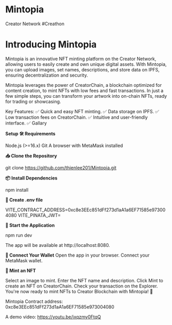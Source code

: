 # Mintopia
Creator Network #Creathon

# Introducing Mintopia 

Mintopia is an innovative NFT minting platform on the Creator Network, allowing users to easily create and own unique digital assets. With Mintopia, you can upload images, set names, descriptions, and store data on IPFS, ensuring decentralization and security.

Mintopia leverages the power of CreatorChain, a blockchain optimized for content creation, to mint NFTs with low fees and fast transactions. In just a few simple steps, you can transform your artwork into on-chain NFTs, ready for trading or showcasing.

Key Features: 
✅ Quick and easy NFT minting. 
✅ Data storage on IPFS. 
✅ Low transaction fees on CreatorChain. 
✅ Intuitive and user-friendly interface. 
✅ Gallary

**Setup 🛠 Requirements**

Node.js (>=16.x)
Git
A browser with MetaMask installed

**📥 Clone the Repository**

git clone https://github.com/thienlee201/Mintopia.git

**📦 Install Dependencies**

npm install

**🔑 Create .env file**

VITE_CONTRACT_ADDRESS=0xc8e3EEc851dFf273d1aA1a6EF71585e973004080
VITE_PINATA_JWT=<JWT get on Pinata API KEY>

**🚀 Start the Application**

npm run dev

The app will be available at http://localhost:8080.


**🔗 Connect Your Wallet**
Open the app in your browser.
Connect your MetaMask wallet.

**🎨 Mint an NFT**

Select an image to mint.
Enter the NFT name and description.
Click Mint to create an NFT on CreatorChain.
Check your transaction on the Explorer.
You're now ready to mint NFTs to Creator Blockchain with Mintopia! 🚀

Mintopia Contract address: 0xc8e3EEc851dFf273d1aA1a6EF71585e973004080

A demo video: https://youtu.be/ixqzmy0FtqQ
